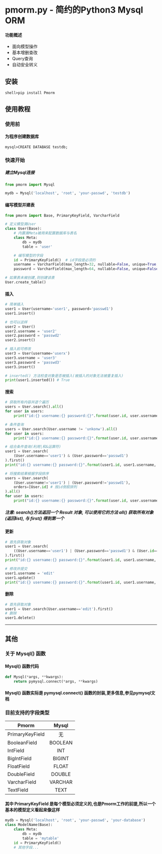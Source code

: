 # pmorm.py - 简约的Python3 Mysql ORM

#### 功能概述

- 面向模型操作
- 基本增删查改
- Query查询
- 自动安全转义

## 安装

```
shell>pip install Pmorm
```

## 使用教程

### 使用前

#### 为程序创建数据库

```
mysql>CREATE DATABASE testdb;
```

### 快速开始

##### 建立Mysql连接

```python
from pmorm import Mysql

mydb = Mysql('localhost', 'root', 'your-passwd', 'testdb')
```

#### 编写模型并建表

```python
from pmorm import Base, PrimaryKeyField, VarcharField

# 定义模型类User
class User(Base):
    # 内置类Meta被用来配置数据库与表名
    class Meta:
        db = mydb
        table = 'user'

    # 编写模型的字段
    id = PrimaryKeyField()  # id字段是必须的
    username = VarcharField(max_length=32, nullable=False, unique=True, default=None)
    password = VarcharField(max_length=64, nullable=False, unique=False, default=None)

# 如果表未被创建,则创建该表
User.create_table()
```

#### 插入

```python
# 简单插入
user1 = User(username='user1', password='passwd1')
user1.insert()

# 也可以这样
user2 = User()
user2.username = 'user2'
user2.password = 'passwd2'
user2.insert()

# 插入前可修改
user3 = User(username='userx')
user3.username = 'user3'
user3.password = 'passwd3'
user3.insert()

# inserted() 方法检查对象是否被插入(被插入的对象无法被重复插入)
print(user1.inserted()) # True
```

#### 搜索

```python
# 获取所有内容并逐个遍历
users = User.search().all()
for user in users:
    print("id:{} username:{} password:{}".format(user.id, user.username, user.password))

# 条件查询
users = User.search(User.username != 'unkonw').all()
for user in users:
    print("id:{} username:{} password:{}".format(user.id, user.username, user.password))

# 组合条件查询(利用|和&运算符)
user1 = User.search(
    (User.username=='user1') & (User.password=='passwd1')
).first()
print("id:{} username:{} password:{}".format(user1.id, user1.username, user1.password))

# 将搜索结果根据字段排序
users = User.search(
    (User.username!='user1') | (User.password!='passwd1'),
    orders=[User.id] # 按id倒叙排列
).all()
for user in users:
    print("id:{} username:{} password:{}".format(user.id, user.username, user.password))
```

##### 注意: search()方法返回一个 Result 对象, 可以使用它的方法 all() 获取所有对象(返回list), 与 first() 得到第一个

#### 更新

```python
# 首先获取对象
user1 = User.search(
    ((User.username=='user1') | (User.password=='passwd1') & (User.id==1)) # 复杂查询
).first()
print("id:{} username:{} password:{}".format(user1.id, user1.username, user1.password))

# 修改并提交
user1.username = 'edit'
user1.update()
print("id:{} username:{} password:{}".format(user1.id, user1.username, user1.password))
```

#### 删除

```python
# 首先获取对象
user1 = User.search(User.username=='edit').first()
# 删除
user1.delete()
```

---

## 其他

### 关于 Mysql() 函数

#### Mysql() 函数代码

```python
def Mysql(*args, **kwargs):
    return pymysql.connect(*args, **kwargs)
```

#### Mysql() 函数实际是 pymysql.connect() 函数的封装,更多信息,参见pymysql文档

### 目前支持的字段类型

Pmorm|Mysql
--|:--:
PrimaryKeyField|无
BooleanField|BOOLEAN
IntField|INT
BigIntField|BIGINT
FloatField|FLOAT
DoubleField|DOUBLE
VarcharField|VARCHAR
TextField|TEXT

#### 其中 PrimaryKeyField 是每个模型必须定义的,也是Pmorm工作的前提,所以一个基本的模型定义看起来像这样

```python
mydb = Mysql('localhost', 'root', 'your-passwd', 'your-database')
class ModelName(Base):
    class Meta:
        db = mydb
        table = 'mytable'
    id = PrimaryKeyField()
    # 其他字段...
```